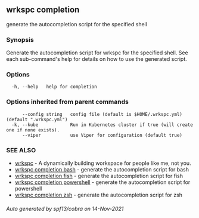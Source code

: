 ## wrkspc completion

generate the autocompletion script for the specified shell

### Synopsis


Generate the autocompletion script for wrkspc for the specified shell.
See each sub-command's help for details on how to use the generated script.


### Options

```
  -h, --help   help for completion
```

### Options inherited from parent commands

```
      --config string   config file (default is $HOME/.wrkspc.yml) (default ".wrkspc.yml")
  -k, --kube            Run in Kubernetes cluster if true (will create one if none exists).
      --viper           use Viper for configuration (default true)
```

### SEE ALSO

* [wrkspc](wrkspc.md)	 - A dynamically building workspace for people like me, not you.
* [wrkspc completion bash](wrkspc_completion_bash.md)	 - generate the autocompletion script for bash
* [wrkspc completion fish](wrkspc_completion_fish.md)	 - generate the autocompletion script for fish
* [wrkspc completion powershell](wrkspc_completion_powershell.md)	 - generate the autocompletion script for powershell
* [wrkspc completion zsh](wrkspc_completion_zsh.md)	 - generate the autocompletion script for zsh

###### Auto generated by spf13/cobra on 14-Nov-2021
